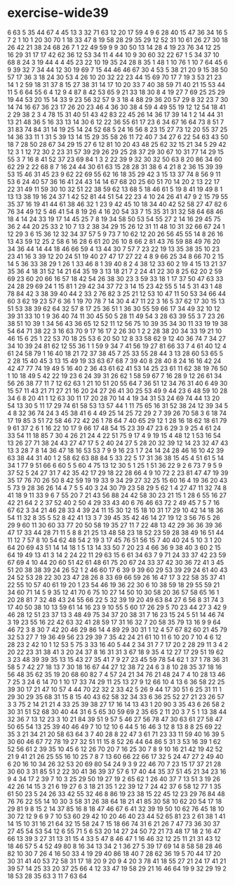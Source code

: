 # exercise-wide39
6
63
5
35
44
67
4
45
13
3
32
71
63
12
20
17
59
4
9
6
28
40
15
47
36
34
16
5
7
2
1
10
1
20
30
70
1
18
33
47
8
19
58
28
29
35
29
12
52
31
10
61
26
27
30
18
26
42
21
38
24
68
26
7
1
22
49
59
9
9
30
50
13
14
28
4
19
23
76
34
12
25
16
29
31
17
17
42
62
36
12
53
34
11
4
44
10
9
30
60
32
22
67
1
5
34
37
10
68
8
24
3
19
44
4
4
45
23
22
10
19
35
24
28
8
35
1
48
1
10
76
1
10
7
64
45
6
9
39
32
7
34
44
12
30
19
69
7
15
44
46
46
67
30
4
53
5
38
21
20
9
15
38
50
57
17
36
3
18
24
30
53
4
26
10
20
32
22
23
44
15
69
70
17
7
19
3
53
21
23
14
1
2
59
18
31
37
8
15
27
38
31
14
17
10
20
33
7
40
38
59
71
40
21
15
53
44
11
5
6
64
55
6
4
12
9
4
87
8
42
53
65
9
21
33
18
30
8
4
19
27
7
69
25
25
29
19
44
53
20
15
14
33
9
23
56
32
57
9
3
18
4
88
29
36
20
57
29
8
32
23
7
30
14
74
16
67
36
23
17
26
20
23
46
4
36
30
38
4
59
4
49
55
19
12
12
54
18
41
2
29
38
2
3
4
78
15
31
40
51
43
42
83
22
45
26
14
36
17
39
14
1
2
14
44
31
13
21
48
36
5
16
33
13
14
30
6
12
22
36
55
61
17
23
6
34
67
16
64
73
8
51
7
31
83
74
84
31
14
19
25
14
24
52
68
5
24
16
56
8
23
15
27
73
12
20
55
37
25
14
36
33
11
1
31
5
39
13
14
15
29
35
58
26
11
72
40
7
34
27
6
22
54
63
43
50
18
7
28
50
28
67
34
29
15
27
6
12
81
10
20
43
48
25
62
32
15
21
34
5
29
42
12
3
1
12
72
30
2
23
31
57
39
29
26
29
25
28
37
29
30
67
10
31
77
14
29
15
55
3
7
16
8
41
52
37
23
69
84
1
3
2
22
39
9
32
30
32
50
63
8
20
86
34
60
62
29
2
22
68
8
7
16
24
44
30
61
63
15
28
28
31
38
6
4
21
8
2
36
15
39
39
53
15
46
31
45
23
9
62
22
69
55
62
16
18
35
29
42
3
15
13
37
74
8
56
9
11
53
6
24
40
57
36
16
41
24
43
14
14
67
68
20
25
60
51
70
14
20
2
13
22
17
22
31
49
11
59
30
10
32
51
22
38
59
62
13
68
5
18
46
61
5
19
8
41
19
49
8
1
13
13
38
19
16
24
37
1
42
52
81
44
51
54
22
23
4
10
24
26
41
47
9
2
15
79
55
35
37
16
19
41
44
61
38
46
32
1
23
9
42
45
10
18
34
40
42
52
58
27
47
82
6
76
34
49
12
5
46
41
54
8
19
26
4
16
20
54
33
7
15
35
31
31
32
58
64
68
46
18
4
14
24
33
19
17
14
45
25
7
8
19
34
58
50
53
54
55
27
2
14
16
29
45
75
36
2
44
20
25
33
2
10
7
13
2
38
34
29
15
26
12
31
11
48
10
31
32
66
67
24
1
12
29
3
6
15
36
12
32
34
37
57
5
9
73
7
10
62
12
20
26
56
45
55
14
8
26
16
13
43
59
12
25
2
58
6
16
28
6
61
20
26
10
8
66
2
81
43
76
59
88
49
76
20
34
36
44
14
44
18
46
66
59
4
13
44
30
7
57
7
23
22
19
13
35
38
35
10
23
23
41
16
3
39
12
20
24
51
19
40
27
47
17
27
22
4
8
9
66
25
34
8
66
70
2
15
14
5
36
33
38
29
1
26
1
33
46
8
1
39
40
8
2
4
38
12
33
60
2
19
4
15
13
21
37
35
36
4
18
31
52
14
21
64
35
19
3
13
18
21
7
2
24
41
22
30
8
25
62
20
2
59
69
23
60
20
66
16
57
18
42
54
26
38
30
23
3
59
33
18
1
17
37
50
47
63
33
24
28
29
69
24
1
15
81
1
29
42
34
37
72
3
14
15
23
42
55
5
14
5
31
43
1
48
78
84
42
3
38
39
40
44
2
33
2
76
82
3
25
21
12
53
10
47
11
50
53
34
66
44
60
3
62
19
23
57
6
36
1
19
70
78
7
14
30
4
47
11
22
3
16
5
37
62
17
30
15
13
51
53
38
39
62
64
32
57
8
17
25
36
51
1
36
30
55
59
66
17
34
49
32
10
12
39
31
33
10
1
9
36
40
74
11
30
45
50
5
28
11
49
54
3
28
63
39
55
3
7
23
26
38
51
10
39
1
34
56
43
36
65
12
52
11
12
56
75
10
39
35
34
30
11
33
19
19
38
54
64
71
38
22
3
16
63
70
9
17
16
17
2
26
30
1
2
2
28
38
20
34
33
19
21
10
46
15
6
25
1
22
53
70
18
25
53
6
20
50
12
8
33
58
62
9
12
40
36
74
7
34
27
34
10
39
24
81
62
12
55
36
1
1
59
9
34
7
41
56
19
27
81
66
33
7
4
61
40
12
4
61
24
58
79
1
16
40
18
21
72
37
38
45
7
25
33
55
28
44
3
13
28
60
53
65
5
2
28
15
40
45
3
13
15
49
19
33
63
67
68
7
39
40
8
28
40
8
24
16
16
42
24
42
47
77
74
19
49
5
16
40
2
36
43
61
62
41
53
14
25
23
61
11
62
38
19
76
50
1
10
18
49
5
42
22
19
23
6
24
39
31
26
62
1
58
59
67
7
16
28
9
12
26
61
34
56
26
38
77
11
7
12
62
63
1
21
10
51
20
55
64
7
36
51
12
34
76
31
40
6
49
30
15
57
11
43
21
71
27
21
16
20
24
27
26
41
30
25
53
49
9
44
23
6
48
59
10
28
34
6
8
20
41
1
12
63
30
11
17
20
28
70
14
4
19
34
31
53
24
69
74
44
13
20
54
13
30
5
11
17
29
74
61
58
53
13
57
44
1
11
75
65
16
31
52
38
24
12
39
34
5
4
8
32
36
74
24
3
45
38
41
6
4
49
25
14
25
72
29
2
7
39
26
70
58
3
6
18
74
17
19
85
3
51
72
58
46
72
42
26
1
78
64
7
40
65
29
12
1
28
16
18
62
18
61
79
9
61
37
2
6
1
16
22
10
17
9
66
17
48
54
15
23
39
47
23
6
29
3
9
25
4
61
24
33
54
11
18
85
7
30
4
26
21
24
4
22
51
75
9
17
4
9
19
15
4
48
12
1
53
16
54
13
26
27
71
38
24
43
27
47
17
5
2
40
24
27
5
28
20
32
39
12
14
23
32
47
43
13
3
28
7
8
14
36
47
18
16
53
53
7
9
9
16
23
1
7
24
14
24
28
46
16
10
42
39
63
38
44
31
40
1
2
58
62
63
88
84
5
33
22
5
17
31
36
38
15
45
4
51
61
5
14
34
1
77
9
51
66
6
60
5
5
60
4
75
13
12
30
5
1
25
1
51
36
22
9
2
6
73
7
9
5
9
37
52
5
24
27
31
7
42
35
42
17
29
18
22
28
66
4
9
10
72
2
23
81
47
47
19
39
35
17
76
70
26
50
8
42
59
19
19
33
9
34
29
27
32
25
15
60
16
4
19
36
20
43
5
73
9
28
36
26
14
4
7
5
5
40
3
24
30
79
23
58
29
5
62
1
4
27
47
11
32
74
8
41
18
9
11
33
9
6
7
55
20
7
21
43
56
88
24
42
58
30
23
21
15
1
28
6
55
16
27
42
21
64
2
2
37
52
40
2
50
4
29
33
43
40
6
76
46
63
72
2
49
45
7
5
7
16
67
62
3
34
21
46
28
33
4
39
24
11
15
30
12
15
18
10
31
17
29
10
42
14
18
36
54
11
32
8
35
5
52
8
42
41
13
3
7
39
45
35
42
46
14
27
19
12
3
56
76
5
26
29
9
60
11
30
60
33
77
20
50
58
19
35
27
11
7
22
48
13
42
29
36
36
39
36
47
17
33
44
28
71
11
5
8
8
21
25
13
48
58
23
18
52
23
59
28
38
49
16
51
44
11
12
7
57
8
10
54
62
48
54
2
19
3
17
45
76
51
56
15
7
40
40
24
5
10
3
1
20
64
20
69
43
51
14
14
18
1
5
13
14
33
50
7
20
23
4
66
36
9
38
40
3
60
2
15
64
19
49
13
41
3
14
2
24
22
11
29
63
15
6
61
34
63
7
9
71
24
33
37
42
23
59
67
69
4
10
44
20
60
51
42
61
48
61
75
20
67
24
33
37
42
30
36
72
41
3
45
51
20
38
38
39
24
26
52
1
2
46
60
17
6
39
9
39
60
29
53
39
29
24
61
40
43
24
52
53
28
22
30
23
47
28
26
8
33
69
66
59
26
16
47
17
3
22
58
35
37
41
22
55
10
57
40
61
19
20
1
23
54
46
19
36
22
30
6
10
38
59
18
29
55
59
21
34
60
71
14
5
9
35
12
41
70
6
75
10
27
14
50
10
30
58
20
36
57
58
65
16
1
20
28
81
7
32
48
43
24
55
66
22
5
32
39
19
20
49
63
84
27
6
56
8
31
74
3
17
40
50
38
10
13
59
61
14
16
23
9
10
55
5
60
17
26
29
5
70
23
44
27
3
42
9
46
28
12
51
23
37
13
3
48
49
75
34
37
20
38
31
7
16
23
15
24
5
51
14
46
74
3
19
23
55
16
22
42
63
32
41
28
59
17
31
16
32
7
20
58
35
79
13
16
9
9
64
46
72
3
8
30
7
42
20
46
29
86
14
4
89
29
30
31
1
12
4
57
67
82
60
21
45
79
32
53
27
7
19
36
49
56
23
29
39
7
35
42
24
21
61
10
11
6
10
20
7
10
4
6
12
28
23
2
42
10
1
12
53
5
75
3
33
16
40
5
44
2
34
31
7
7
17
20
2
28
29
11
3
4
2
20
22
23
31
38
41
3
20
24
37
8
16
31
31
3
67
18
9
35
4
12
27
17
29
51
19
62
3
23
48
39
39
35
13
15
43
27
35
41
7
9
27
23
45
59
78
54
62
1
37
1
78
36
31
58
5
7
42
27
18
13
7
30
18
16
67
44
27
12
38
72
24
6
3
8
10
28
35
37
18
16
56
48
35
62
35
19
20
68
60
82
7
4
57
24
21
34
76
21
48
24
7
4
10
28
13
46
7
25
3
24
6
14
70
1
10
17
33
74
29
11
25
13
27
9
12
66
10
4
13
6
36
58
22
25
39
30
17
21
47
10
57
4
44
70
22
32
2
33
42
5
26
9
44
17
30
51
6
25
31
11
1
29
30
29
35
68
31
15
8
15
40
43
62
58
32
34
33
6
36
25
52
27
21
23
26
57
3
3
75
2
14
21
21
4
33
25
39
38
27
17
16
14
13
43
1
20
90
3
35
43
6
26
58
2
30
31
51
52
68
30
40
44
31
6
5
65
30
59
69
2
35
65
2
11
20
3
7
5
1
13
38
44
32
36
7
13
12
23
3
10
21
84
39
51
9
57
5
46
27
56
78
47
30
63
61
27
58
47
50
65
54
13
25
39
40
46
49
7
10
12
10
6
44
5
16
46
3
12
8
13
8
8
25
69
22
35
3
21
34
21
20
58
63
64
3
7
40
28
8
22
47
3
61
71
23
33
11
59
40
16
39
5
30
60
46
67
72
78
19
27
32
51
11
15
8
52
26
44
64
86
5
31
3
53
16
39
1
62
52
56
61
2
39
35
10
45
6
12
26
70
20
7
16
25
30
7
8
9
10
16
21
42
19
42
52
21
9
41
21
26
25
55
16
10
25
7
8
7
13
60
66
22
66
17
32
5
24
47
27
2
49
40
6
20
16
10
34
26
32
53
20
69
80
54
24
9
3
9
22
46
70
7
23
15
17
37
21
28
30
60
3
31
85
51
2
22
30
41
36
39
37
57
6
17
40
44
35
37
51
45
21
34
23
16
9
4
34
17
2
39
7
10
3
25
29
50
19
27
19
2
65
62
1
26
40
37
7
13
51
3
19
26
42
26
14
15
3
21
6
19
27
6
3
18
21
35
1
22
39
12
7
24
42
37
6
58
12
77
1
35
61
50
23
5
24
26
33
42
55
32
46
8
86
19
23
38
15
22
45
12
23
29
76
84
48
76
76
22
55
14
10
30
3
58
31
26
38
64
18
21
41
85
30
58
10
62
20
54
17
18
29
81
9
8
15
2
14
37
85
16
8
18
47
46
67
6
41
32
39
19
50
10
62
76
45
18
10
30
72
12
9
6
9
7
10
53
60
29
42
10
20
46
40
23
44
52
65
81
23
2
61
38
1
41
14
15
10
31
16
21
64
32
15
58
24
7
15
18
66
74
31
6
21
26
7
47
73
36
30
37
27
45
54
53
54
12
6
55
71
5
6
53
20
14
27
24
50
72
21
73
48
17
18
2
16
47
66
13
39
3
27
31
13
31
15
4
33
5
47
8
46
47
1
16
46
32
12
25
11
21
31
43
12
18
46
57
5
4
52
49
80
8
16
34
13
34
2
1
36
27
5
39
17
69
14
8
58
58
28
46
82
10
30
7
26
4
16
50
33
4
19
29
40
86
18
40
7
28
62
36
19
5
70
44
17
20
30
31
41
40
53
72
58
31
17
18
20
9
20
9
4
20
3
78
41
18
55
27
21
24
17
41
21
39
57
14
25
33
20
37
25
66
4
12
33
47
19
58
29
21
16
46
64
19
9
32
29
19
2
18
53
28
35
63
3
11
7
63
64
